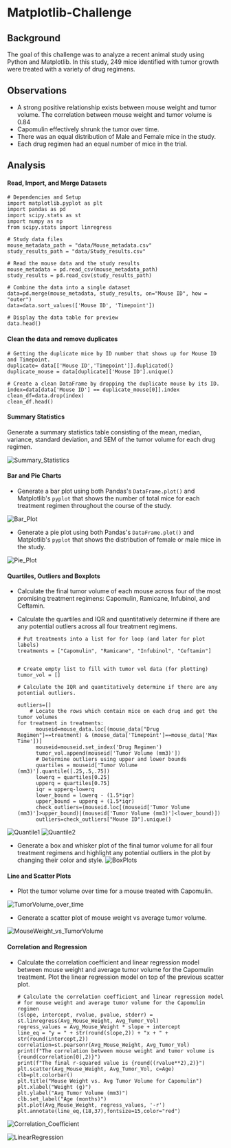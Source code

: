 # Matplotlib-Challenge

## Background

The goal of this challenge was to analyze a recent animal study using Python and Matplotlib.  In this study, 249 mice identified with tumor growth were treated with a variety of drug regimens.

## Observations

* A strong positive relationship exists between mouse weight and tumor volume. The correlation between mouse weight and tumor volume is 0.84
* Capomulin effectively shrunk the tumor over time.
* There was an equal distribution of Male and Female mice in the study.
* Each drug regimen had an equal number of mice in the trial.

## Analysis

#### Read, Import, and Merge Datasets

	# Dependencies and Setup
	import matplotlib.pyplot as plt
	import pandas as pd
	import scipy.stats as st
	import numpy as np
	from scipy.stats import linregress

	# Study data files
	mouse_metadata_path = "data/Mouse_metadata.csv"
	study_results_path = "data/Study_results.csv"

	# Read the mouse data and the study results
	mouse_metadata = pd.read_csv(mouse_metadata_path)
	study_results = pd.read_csv(study_results_path)

	# Combine the data into a single dataset
	data=pd.merge(mouse_metadata, study_results, on="Mouse ID", how = "outer")
	data=data.sort_values(['Mouse ID', 'Timepoint'])

	# Display the data table for preview
	data.head()

#### Clean the data and remove duplicates

	# Getting the duplicate mice by ID number that shows up for Mouse ID and Timepoint. 
	duplicate= data[['Mouse ID','Timepoint']].duplicated()
	duplicate_mouse = data[duplicate]['Mouse ID'].unique()

	# Create a clean DataFrame by dropping the duplicate mouse by its ID.
	index=data[data['Mouse ID'] == duplicate_mouse[0]].index
	clean_df=data.drop(index)
	clean_df.head()


#### Summary Statistics

Generate a summary statistics table consisting of the mean, median, variance, standard deviation, and SEM of the tumor volume for each drug regimen.

![Summary_Statistics](Graphs&Tables/Summary_Stats.PNG)

#### Bar and Pie Charts

* Generate a bar plot using both Pandas's `DataFrame.plot()` and Matplotlib's `pyplot` that shows  the number of total mice for each treatment regimen throughout the course of the study.


![Bar_Plot](Graphs&Tables/Mice_per_Drug.png)

* Generate a pie plot using both Pandas's `DataFrame.plot()` and Matplotlib's `pyplot` that shows the distribution of female or male mice in the study.



![Pie_Plot](Graphs&Tables/GenderMice.png)

#### Quartiles, Outliers and Boxplots

* Calculate the final tumor volume of each mouse across four of the most promising treatment regimens: Capomulin, Ramicane, Infubinol, and Ceftamin. 
* Calculate the quartiles and IQR and quantitatively determine if there are any potential outliers across all four treatment regimens.

	  # Put treatments into a list for for loop (and later for plot labels)
	  treatments = ["Capomulin", "Ramicane", "Infubinol", "Ceftamin"]


	  # Create empty list to fill with tumor vol data (for plotting)
	  tumor_vol = []

	  # Calculate the IQR and quantitatively determine if there are any potential outliers. 

	  outliers=[]    
    	  # Locate the rows which contain mice on each drug and get the tumor volumes
	  for treatment in treatments:
    		mouseid=mouse_data.loc[(mouse_data["Drug Regimen"]==treatment) & (mouse_data['Timepoint']==mouse_data['Max Time'])]
    		mouseid=mouseid.set_index('Drug Regimen')
    		tumor_vol.append(mouseid['Tumor Volume (mm3)'])
    		# Determine outliers using upper and lower bounds
    		quartiles = mouseid['Tumor Volume (mm3)'].quantile([.25,.5,.75])
    		lowerq = quartiles[0.25]
    		upperq = quartiles[0.75]
    		iqr = upperq-lowerq
    		lower_bound = lowerq - (1.5*iqr)
    		upper_bound = upperq + (1.5*iqr)
    		check_outliers=(mouseid.loc[(mouseid['Tumor Volume (mm3)']>upper_bound)|(mouseid['Tumor Volume (mm3)']<lower_bound)])
    		outliers=check_outliers["Mouse ID"].unique()
    		
![Quantile1](Graphs&Tables/Quantile1.png)
![Quantile2](Graphs&Tables/Quantile2.png)

* Generate a box and whisker plot of the final tumor volume for all four treatment regimens and highlight any potential outliers in the plot by changing their color and style.
![BoxPlots](Graphs&Tables/BoxPlot.png)

#### Line and Scatter Plots

* Plot the tumor volume over time for a mouse treated with Capomulin.

![TumorVolume_over_time](Graphs&Tables/LineChart.png)


* Generate a scatter plot of mouse weight vs average tumor volume.

![MouseWeight_vs_TumorVolume](Graphs&Tables/ScatterPlot.png)

#### Correlation and Regression

* Calculate the correlation coefficient and linear regression model between mouse weight and average tumor volume for the Capomulin treatment. Plot the linear regression model on top of the previous scatter plot.

	  # Calculate the correlation coefficient and linear regression model 
	  # for mouse weight and average tumor volume for the Capomulin regimen
	  (slope, intercept, rvalue, pvalue, stderr) = st.linregress(Avg_Mouse_Weight, Avg_Tumor_Vol)
	  regress_values = Avg_Mouse_Weight * slope + intercept
	  line_eq = "y = " + str(round(slope,2)) + "x + " + str(round(intercept,2))
	  correlation=st.pearsonr(Avg_Mouse_Weight, Avg_Tumor_Vol)
	  print(f"The correlation between mouse weight and tumor volume is {round(correlation[0],2)}")
	  print(f"The final r-squared value is {round((rvalue**2),2)}")
	  plt.scatter(Avg_Mouse_Weight, Avg_Tumor_Vol, c=Age)
	  clb=plt.colorbar()
	  plt.title("Mouse Weight vs. Avg Tumor Volume for Capomulin")
	  plt.xlabel("Weight (g)")
	  plt.ylabel("Avg Tumor Volume (mm3)")
	  clb.set_label("Age (months)")
	  plt.plot(Avg_Mouse_Weight, regress_values, '-r')
	  plt.annotate(line_eq,(18,37),fontsize=15,color="red")

![Correlation_Coefficient](Graphs&Tables/Correlation.PNG)

![LinearRegression](Graphs&Tables/LinearReg.png)

